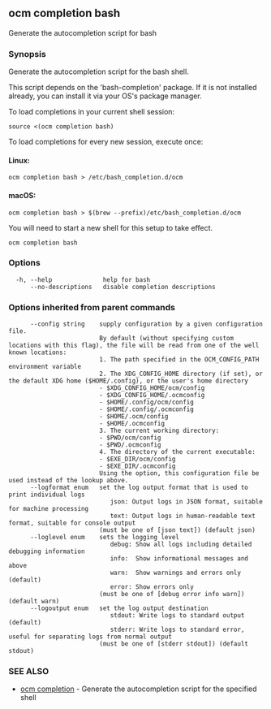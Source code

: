 ## ocm completion bash

Generate the autocompletion script for bash

### Synopsis

Generate the autocompletion script for the bash shell.

This script depends on the 'bash-completion' package.
If it is not installed already, you can install it via your OS's package manager.

To load completions in your current shell session:

	source <(ocm completion bash)

To load completions for every new session, execute once:

#### Linux:

	ocm completion bash > /etc/bash_completion.d/ocm

#### macOS:

	ocm completion bash > $(brew --prefix)/etc/bash_completion.d/ocm

You will need to start a new shell for this setup to take effect.


```
ocm completion bash
```

### Options

```
  -h, --help              help for bash
      --no-descriptions   disable completion descriptions
```

### Options inherited from parent commands

```
      --config string    supply configuration by a given configuration file.
                         By default (without specifying custom locations with this flag), the file will be read from one of the well known locations:
                         1. The path specified in the OCM_CONFIG_PATH environment variable
                         2. The XDG_CONFIG_HOME directory (if set), or the default XDG home ($HOME/.config), or the user's home directory
                         - $XDG_CONFIG_HOME/ocm/config
                         - $XDG_CONFIG_HOME/.ocmconfig
                         - $HOME/.config/ocm/config
                         - $HOME/.config/.ocmconfig
                         - $HOME/.ocm/config
                         - $HOME/.ocmconfig
                         3. The current working directory:
                         - $PWD/ocm/config
                         - $PWD/.ocmconfig
                         4. The directory of the current executable:
                         - $EXE_DIR/ocm/config
                         - $EXE_DIR/.ocmconfig
                         Using the option, this configuration file be used instead of the lookup above.
      --logformat enum   set the log output format that is used to print individual logs
                            json: Output logs in JSON format, suitable for machine processing
                            text: Output logs in human-readable text format, suitable for console output
                         (must be one of [json text]) (default json)
      --loglevel enum    sets the logging level
                            debug: Show all logs including detailed debugging information
                            info:  Show informational messages and above
                            warn:  Show warnings and errors only (default)
                            error: Show errors only
                         (must be one of [debug error info warn]) (default warn)
      --logoutput enum   set the log output destination
                            stdout: Write logs to standard output (default)
                            stderr: Write logs to standard error, useful for separating logs from normal output
                         (must be one of [stderr stdout]) (default stdout)
```

### SEE ALSO

* [ocm completion](ocm_completion.md)	 - Generate the autocompletion script for the specified shell

